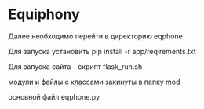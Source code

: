 # Equiphony
Далее необходимо перейти в директорию eqphone

Для запуска установить
pip install -r app/reqirements.txt

Для запуска сайта - скрипт flask_run.sh

модули и файлы с классами закинуты в папку mod 

основной файл eqphone.py 

